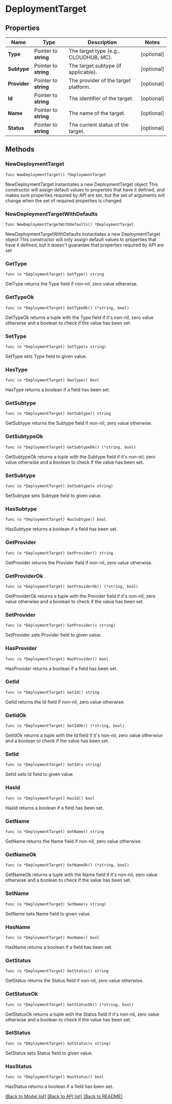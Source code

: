# DeploymentTarget

## Properties

Name | Type | Description | Notes
------------ | ------------- | ------------- | -------------
**Type** | Pointer to **string** | The target type (e.g., CLOUDHUB, MC). | [optional] 
**Subtype** | Pointer to **string** | The target subtype (if applicable). | [optional] 
**Provider** | Pointer to **string** | The provider of the target platform. | [optional] 
**Id** | Pointer to **string** | The identifier of the target. | [optional] 
**Name** | Pointer to **string** | The name of the target. | [optional] 
**Status** | Pointer to **string** | The current status of the target. | [optional] 

## Methods

### NewDeploymentTarget

`func NewDeploymentTarget() *DeploymentTarget`

NewDeploymentTarget instantiates a new DeploymentTarget object
This constructor will assign default values to properties that have it defined,
and makes sure properties required by API are set, but the set of arguments
will change when the set of required properties is changed

### NewDeploymentTargetWithDefaults

`func NewDeploymentTargetWithDefaults() *DeploymentTarget`

NewDeploymentTargetWithDefaults instantiates a new DeploymentTarget object
This constructor will only assign default values to properties that have it defined,
but it doesn't guarantee that properties required by API are set

### GetType

`func (o *DeploymentTarget) GetType() string`

GetType returns the Type field if non-nil, zero value otherwise.

### GetTypeOk

`func (o *DeploymentTarget) GetTypeOk() (*string, bool)`

GetTypeOk returns a tuple with the Type field if it's non-nil, zero value otherwise
and a boolean to check if the value has been set.

### SetType

`func (o *DeploymentTarget) SetType(v string)`

SetType sets Type field to given value.

### HasType

`func (o *DeploymentTarget) HasType() bool`

HasType returns a boolean if a field has been set.

### GetSubtype

`func (o *DeploymentTarget) GetSubtype() string`

GetSubtype returns the Subtype field if non-nil, zero value otherwise.

### GetSubtypeOk

`func (o *DeploymentTarget) GetSubtypeOk() (*string, bool)`

GetSubtypeOk returns a tuple with the Subtype field if it's non-nil, zero value otherwise
and a boolean to check if the value has been set.

### SetSubtype

`func (o *DeploymentTarget) SetSubtype(v string)`

SetSubtype sets Subtype field to given value.

### HasSubtype

`func (o *DeploymentTarget) HasSubtype() bool`

HasSubtype returns a boolean if a field has been set.

### GetProvider

`func (o *DeploymentTarget) GetProvider() string`

GetProvider returns the Provider field if non-nil, zero value otherwise.

### GetProviderOk

`func (o *DeploymentTarget) GetProviderOk() (*string, bool)`

GetProviderOk returns a tuple with the Provider field if it's non-nil, zero value otherwise
and a boolean to check if the value has been set.

### SetProvider

`func (o *DeploymentTarget) SetProvider(v string)`

SetProvider sets Provider field to given value.

### HasProvider

`func (o *DeploymentTarget) HasProvider() bool`

HasProvider returns a boolean if a field has been set.

### GetId

`func (o *DeploymentTarget) GetId() string`

GetId returns the Id field if non-nil, zero value otherwise.

### GetIdOk

`func (o *DeploymentTarget) GetIdOk() (*string, bool)`

GetIdOk returns a tuple with the Id field if it's non-nil, zero value otherwise
and a boolean to check if the value has been set.

### SetId

`func (o *DeploymentTarget) SetId(v string)`

SetId sets Id field to given value.

### HasId

`func (o *DeploymentTarget) HasId() bool`

HasId returns a boolean if a field has been set.

### GetName

`func (o *DeploymentTarget) GetName() string`

GetName returns the Name field if non-nil, zero value otherwise.

### GetNameOk

`func (o *DeploymentTarget) GetNameOk() (*string, bool)`

GetNameOk returns a tuple with the Name field if it's non-nil, zero value otherwise
and a boolean to check if the value has been set.

### SetName

`func (o *DeploymentTarget) SetName(v string)`

SetName sets Name field to given value.

### HasName

`func (o *DeploymentTarget) HasName() bool`

HasName returns a boolean if a field has been set.

### GetStatus

`func (o *DeploymentTarget) GetStatus() string`

GetStatus returns the Status field if non-nil, zero value otherwise.

### GetStatusOk

`func (o *DeploymentTarget) GetStatusOk() (*string, bool)`

GetStatusOk returns a tuple with the Status field if it's non-nil, zero value otherwise
and a boolean to check if the value has been set.

### SetStatus

`func (o *DeploymentTarget) SetStatus(v string)`

SetStatus sets Status field to given value.

### HasStatus

`func (o *DeploymentTarget) HasStatus() bool`

HasStatus returns a boolean if a field has been set.


[[Back to Model list]](../README.md#documentation-for-models) [[Back to API list]](../README.md#documentation-for-api-endpoints) [[Back to README]](../README.md)


